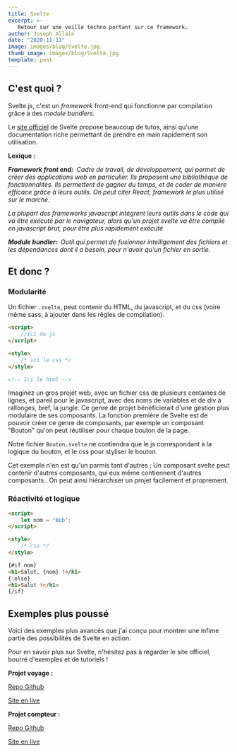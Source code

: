 ```yaml
---
title: Svelte
excerpt: >-
   Retour sur une veille techno portant sur ce framework.
author: Joseph Allain
date: "2020-11-11"
image: images/blog/Svelte.jpg
thumb_image: images/blog/Svelte.jpg
template: post
---
```


## C'est quoi ?

Svelte.js, c'est un _framework_ front-end qui fonctionne par compilation grâce à des _module bundlers_.

Le [site officiel](https://svelte.dev/) de Svelte propose beaucoup de tutos, ainsi qu'une documentation riche permettant de prendre en main rapidement son utilisation.

**Lexique :**

_**Framework front end:&nbsp;**_
_Cadre de travail, de développement, qui permet de créer des applications web en particulier. Ils proposent une bibliothèque de fonctionnalités._
_Ils permettent de gagner du temps, et de coder de manière efficace grâce à leurs outils._
_On peut citer React, framework le plus utilisé sur le marché._

_La plupart des frameworks javascript intègrent leurs outils dans le code qui va être exécuté par le navigateur, alors qu'un projet svelte va être compilé en javascript brut, pour être plus rapidement exécuté_

_**Module bundler:&nbsp;**
Outil qui permet de fusionner intelligement des fichiers et les dépendances dont il a besoin, pour n'avoir qu'un fichier en sortie._

## Et donc ?

### Modularité

Un fichier `.svelte`, peut contenir du HTML, du javascript, et du css (voire même sass, à ajouter dans les rêgles de compilation).

```html
<script>
	//ici du js
</script>

<style>
	/* ici le css */
</style>

<!-- Ici le html -->
```

Imaginez un gros projet web, avec un fichier css de plusieurs centaines de lignes, et pareil pour le javascript, avec des noms de variables et de div à rallonges, bref, la jungle.
Ce genre de projet bénéficierait d'une gestion plus modulaire de ses composants. La fonction première de Svelte est de pouvoir créer ce genre de composants, par exemple un composant "Bouton" qu'on peut réutiliser pour chaque bouton de la page.

Notre fichier `Bouton.svelte` ne contiendra que le js correspondant à la logique du bouton, et le css pour styliser le bouton.

Cet exemple n'en est qu'un parmis tant d'autres ; Un composant svelte peut contenir d'autres composants, qui eux même contiennent d'autres composants.. On peut ainsi hiérarchiser un projet facilement et proprement.

### Réactivité et logique

```html
<script>
	let nom = "Bob";
</script>

<style>
	/* css */
</style>

{#if nom}
<h1>Salut, {nom} !</h1>
{:else}
<h1>Salut !</h1>
{/if}
```

## Exemples plus poussé

Voici des exemples plus avancés que j'ai conçu pour montrer une infime partie des possibilités de Svelte en action.

Pour en savoir plus sur Svelte, n'hésitez pas à regarder le site officiel, bourré d'exemples et de tutoriels !

**Projet voyage :**

[Repo Github](https://github.com/Gazzia29/Svelte-Exemple-Voyage)

[Site en live](https://svelte-exemple-voyage.jallain.vercel.app/)

**Projet compteur :**

[Repo Github](https://github.com/Gazzia29/Svelte-Exemple-Compteur)

[Site en live](https://svelte-exemple-compteur.jallain.vercel.app/)

